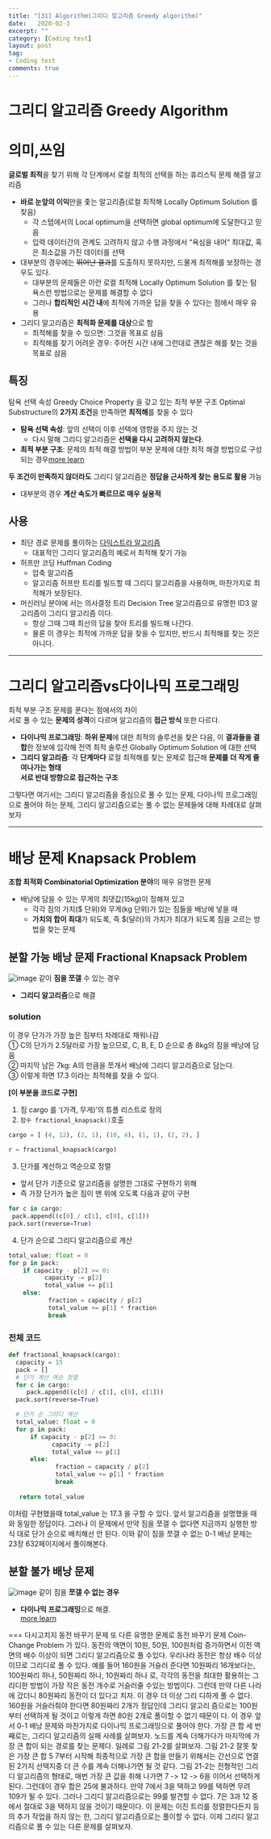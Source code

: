 ```yaml
---
title: "[31] Algorithm(그리디 알고리즘 Greedy algorithm)"
date:   2020-02-3
excerpt: ""
category: [Coding test]
layout: post
tag:
- Coding test
comments: true
---
```


# 그리디 알고리즘 Greedy Algorithm

# 의미,쓰임
**글로벌 최적**을 찾기 위해 각 단계에서 로컬 최적의 선택을 하는 휴리스틱 문제 해결 알고리즘       
* **바로 눈앞의 이익**만을 좇는 알고리즘(로컬 최적해 Locally Optimum Solution 를 찾음)      
  * 각 스텝에서의 Local optimum을 선택하면 global optimum에 도달한다고 믿음       
  * 입력 데이터간의 관계도 고려하지 않고 수행 과정에서 “욕심을 내어“ 최대값, 혹은 최소값을 가진 데이터를 선택        
* 대부분의 경우에는 ~~뛰어난 결과~~를 도출하지 못하지만, 드물게 최적해를 보장하는 경우도 있다.      
  * 대부분의 문제들은 이런 로컬 최적해 Locally Optimum Solution 를 찾는 탐욕스런 방법으로는 문제를 해결할 수 없다  
  * 그러나 **합리적인 시간 내**에 최적에 가까운 답을 찾을 수 있다는 점에서 매우 유용   
* 그리디 알고리즘은 **최적화 문제를 대상**으로 함     
   * 최적해를 찾을 수 있으면: 그것을 목표로 삼음    
   * 최적해를 찾기 어려운 경우: 주어진 시간 내에 그런대로 괜찮은 해를 찾는 것을 목표로 삼음      

## 특징
탐욕 선택 속성 Greedy Choice Property 을 갖고 있는 최적 부분 구조 Optimal Substructure의 **2가지 조건**을 만족하면 **최적해**를 찾을 수 있다      
* **탐욕 선택 속성**: 앞의 선택이 이후 선택에 영향을 주지 않는 것      
    *  다시 말해 그리디 알고리즘은 **선택을 다시 고려하지 않는다**. 
* **최적 부분 구조**: 문제의 최적 해결 방법이 부분 문제에 대한 최적 해결 방법으로 구성되는 경우[more learn]()      
    
**두 조건이 만족하지 않더라도** 그리디 알고리즘은 **정답을 근사하게 찾는 용도로 활용** 가능       
* 대부분의 경우 **계산 속도가 빠르므로 매우 실용적**     

## 사용
* 최단 경로 문제를 풀이하는 [다익스트라 알고리즘]()     
   * 대표적인 그리디 알고리즘의 예로서 최적해 찾기 가능     
* 허프만 코딩 Huffman Coding      
   * 압축 알고리즘     
   * 알고리즘 허프만 트리를 빌드할 때 그리디 알고리즘을 사용하며, 마찬가지로 최적해가 보장된다.      
*  머신러닝 분야에 서는 의사결정 트리 Decision Tree 알고리즘으로 유명한 ID3 알고리즘이 그리디 알고리즘 이다.        
   *  항상 그때 그때 최선의 답을 찾아 트리를 빌드해 나간다.        
   *  물론 이 경우는 최적에 가까운 답을 찾을 수 있지만, 반드시 최적해를 찾는 것은 아니다.      
   



---

# 그리디 알고리즘vs다이나믹 프로그래밍
최적 부분 구조 문제를 푼다는 점에서의 차이       
서로 풀 수 있는 **문제의 성격**이 다르며 알고리즘의 **접근 방식** 또한 다르다.      
* **다이나믹 프로그래밍**: **하위 문제**에 대한 최적의 솔루션을 찾은 다음, 이 **결과들을 결합**한 정보에 입각해 전역 최적 솔루션 Globally Optimum Solution 에 대한 선택      
* **그리디 알고리즘**: 각 **단계마다** 로컬 최적해를 찾는 문제로 접근해 **문제를 더 작게 줄여나가는 형태**      
**서로 반대 방향으로 접근하는 구조**


그렇다면 여기서는 그리디 알고리즘을 중심으로 풀 수 있는 문제, 다이나믹 프로그래밍 으로 풀어야 하는 문제, 
그리디 알고리즘으로는 풀 수 없는 문제들에 대해 차례대로 살펴 보자

---

# 배낭 문제 Knapsack Problem
**조합 최적화 Combinatorial Optimization 분야**의 매우 유명한 문제   
* 배낭에 담을 수 있는 무게의 최댓값(15kg)이 정해져 있고      
   * 각각 짐의 가치($ 단위)와 무게(kg 단위)가 있는 짐들을 배낭에 넣을 때    
   * **가치의 합이 최대**가 되도록, 즉 $(달러)의 가치가 최대가 되도록 짐을 고르는 방법을 찾는 문제        

## 분할 가능 배낭 문제 Fractional Knapsack Problem 
![image](https://user-images.githubusercontent.com/76824611/121292179-7e4e5300-c924-11eb-9480-6b84b5ffa7ec.png)
같이 **짐을 쪼갤** 수 있는 경우        
* **그리디 알고리즘**으로 해결     

### solution
이 경우 단가가 가장 높은 짐부터 차례대로 채워나감         
① C의 단가가 2.5달러로 가장 높으므로, C, B, E, D 순으로 총 8kg의 짐을 배낭에 담음         
② 마지막 남은 7kg: A의 만큼을 쪼개서 배낭에 그리디 알고리즘으로 담는다.         
③ 이렇게 하면 17.3 이라는 최적해를 찾을 수 있다.      

**[이 부분을 코드로 구현]**     

1) 짐 cargo 를 ‘(가격, 무게)’의 튜플 리스트로 정의     
2) ```함수 fractional_knapsack()```호출     
```python
cargo = [ (4, 12), (2, 1), (10, 4), (1, 1), (2, 2), ]

r = fractional_knapsack(cargo)
``` 

3)  단가를 계산하고 역순으로 정렬     
* 앞서 단가 기준으로 알고리즘을 설명한 그대로 구현하기 위해        
* 즉 가장 단가가 높은 짐이 맨 위에 오도록 다음과 같이 구현     
```python
for c in cargo:
 pack.append((c[0] / c[1], c[0], c[1])) 
pack.sort(reverse=True)
``` 

4) 단가 순으로 그리디 알고리즘으로 계산   
```python
total_value: float = 0 
for p in pack:
    if capacity - p[2] >= 0:
          capacity -= p[2] 
          total_value += p[1] 
    else:
           fraction = capacity / p[2] 
           total_value += p[1] * fraction 
           break
```  


### 전체 코드
```python
def fractional_knapsack(cargo):
  capacity = 15 
  pack = [] 
  # 단가 계산 역순 정렬 
  for c in cargo:
     pack.append((c[0] / c[1], c[0], c[1])) 
  pack.sort(reverse=True)

  # 단가 순 그리디 계산 
  total_value: float = 0 
  for p in pack:
      if capacity - p[2] >= 0:
            capacity -= p[2] 
            total_value += p[1] 
      else:
             fraction = capacity / p[2] 
             total_value += p[1] * fraction 
             break
   
   return total_value
```
이처럼 구현했을때 total_value 는 17.3 을 구할 수 있다. 앞서 알고리즘을 설명했을 때와 동일한 정답이다. 그러나 이 문제에서 만약 짐을 쪼갤 수 없다면 지금까지 실행한 방식 대로 단가 순으로 배치해선 안 된다. 이와 같이 짐을 쪼갤 수 없는 0-1 배낭 문제는 23장 632페이지에서 풀이해본다.

## 분할 불가 배낭 문제
![image](https://user-images.githubusercontent.com/76824611/121292866-9d99b000-c925-11eb-8748-23290aed415b.png)
같이 짐을 **쪼갤 수 없는 경우**      
* **다이나믹 프로그래밍**으로 해결.       
[more learn]()

=== 다시고치지
동전 바꾸기 문제
또 다른 유명한 문제로 동전 바꾸기 문제 Coin-Change Problem 가 있다. 동전의 액면이 10원, 50원, 100원처럼 증가하면서 이전 액면의 배수 이상이 되면 그리디 알고리즘으로 풀 수있다. 우리나라 동전은 항상 배수 이상이므로 그리디로 풀 수 있다. 예를 들어 160원을
거슬러 준다면 10원짜리 16개보다는, 100원짜리 하나, 50원짜리 하나, 10원짜리 하나 로, 각각의 동전을 최대한 활용하는 그리디한 방법이 가장 작은 동전 개수로 거슬러줄 수있는 방법이다.
그런데 만약 다른 나라에 갔더니 80원짜리 동전이 더 있다고 치자. 이 경우 더 이상 그리 디하게 풀 수 없다. 160원을 거슬러줘야 한다면 80원짜리 2개가 정답인데 그리디 알고리 즘으로는 100원부터 선택하게 될 것이고 이렇게 하면 80원 2개로 풀이할 수 없기 때문이 다. 이 경우 앞서 0-1 배낭 문제와 마찬가지로 다이나믹 프로그래밍으로 풀어야 한다.
가장 큰 합
세 번째로는, 그리디 알고리즘의 실패 사례를 살펴보자. 노드를 계속 더해가다가 마지막에 가장 큰 합이 되는 경로를 찾는 문제다. 일례로 그림 21-2를 살펴보자.
그림 21-2 잘못 찾은 가장 큰 합
5
7부터 시작해 최종적으로 가장 큰 합을 만들기 위해서는 간선으로 연결된 2가지 선택지중 더 큰 수를 계속 더해나가면 될 것 같다. 그림 21-2는 전형적인 그리디 알고리즘의 형태로, 매번 가장 큰 값을 취해 나가면 7 -> 12 -> 6을 이어서 선택하게 된다. 그런데이 경우 합은 25에 불과하다. 만약 7에서 3을 택하고 99를 택하면 무려 109가 될 수 있다. 그러나 그리디 알고리즘으로는 99를 발견할 수 없다. 7은 3과 12 중에서 절대로 3을 택하지 않을 것이기 때문이다. 이 문제는 이진 트리를 정렬한다든지 등의 추가 작업을 하지 않는 한, 그리디 알고리즘으로는 풀이할 수 없다.
이제 그리디 알고리즘으로 풀 수 있는 다른 문제를 살펴보자.
